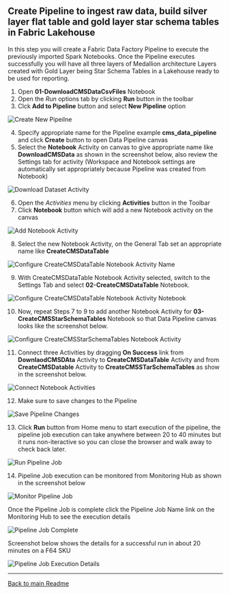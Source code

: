 ## Create Pipeline to ingest raw data, build silver layer flat table and gold layer star schema tables in **Fabric Lakehouse**

In this step you will create a Fabric Data Factory Pipeline to execute the previously imported Spark Notebooks. Once the Pipeline executes successfully you will have all three layers of Medallion architecture Layers created with Gold Layer being Star Schema Tables in a Lakehouse ready to be used for reporting.

1. Open **01-DownloadCMSDataCsvFiles** Notebook
2. Open the *Run* options tab by clicking **Run** button in the toolbar 
3. Clck **Add to Pipeline** button and select **New Pipeline** option
   
![Create New Pipeilne](../Images/LakehousePipelineCreate.jpg)

4. Specify appropriate name for the Pipeline example **cms_data_pipeline** and click **Create** button to open Data Pipeline canvas
5. Select the **Notebook** Activity on canvas to give appropriate name like **DownloadCMSData** as shown in the screenshot below, also review the Settings tab for activity (Workspace and Notebook settings are automatically set appropriately because Pipeline was created from Notebook)
   
![Download Dataset Activity](../Images/LakehousePipelineDownloadDataActivity.jpg)

6. Open the *Activities* menu by clicking **Activities** button in the Toolbar
7. Click **Notebook** button which will add a new Notebook activity on the canvas
   
![Add Notebook Activity](../Images/LakehousePipelineAddNotebookActivity.jpg)
    
8. Select the new Notebook Activity, on the General Tab set an appropriate name like **CreateCMSDataTable**
   
![Configure CreateCMSDataTable Notebook Activity Name](../Images/LakehousePipelineCreateCMSDataTableActivity1.jpg)

9.  With CreateCMSDataTable Notebook Activity selected, switch to the Settings Tab and select **02-CreateCMSDataTable** Notebook.

![Configure CreateCMSDataTable Notebook Activity Notebook](../Images/LakehousePipelineCreateCMSDataTableActivity2.jpg)

10. Now, repeat Steps 7 to 9 to add another Notebook Activity for **03-CreateCMSStarSchemaTables** Notebook so that Data Pipeline canvas looks like the screenshot below.

![Configure CreateCMSStarSchemaTables Notebook Activity](../Images/LakehousePipelineCreateCMSStarSchemaTablesActivity.jpg)
    
11. Connect three Activities by dragging **On Success** link from **DownlaodCMSDAta** Activity to **CreateCMSDataTable** Activity and from **CreateCMSDatable** Activity to **CreateCMSSTarSchemaTables** as show in the screenshot below.
   
![Connect Notebook Activities](../Images/LakehousePipelineConnectActivities.jpg)

12. Make sure to save changes to the Pipeline

![Save Pipeline Changes](../Images/LakehousePipelineSaveChanges.jpg)

13. Click **Run** button from Home menu to start execution of the pipeline, the pipeline job execution can take anywhere between 20 to 40 minutes but it runs non-iteractive so you can close the browser and walk away to check back later.

![Run Pipeline Job](../Images/LakehousePipelineRun.jpg)

14. Pipeline Job execution can be monitored from Monitoring Hub as shown in the screenshot below

![Monitor Pipeline Job](../Images/LakehousePipelineMonitor.jpg)

Once the Pipeline Job is complete click the Pipeline Job Name link on the Monitoring Hub to see the execution details

![Pipeline Job Complete](../Images/LakehousePipelineJobComplete.jpg)   

Screenshot below shows the details for a successful run in about 20 minutes on a F64 SKU

![Pipeline Job Execution Details](../Images/LakehousePipelineJobExecutionDetails.jpg)

***

[Back to main Readme](../Readme.md#step-2-download-raw-files-and-build-out-silver-and-gold-layer-tables-star-schema-to-be-used-for-reporting)